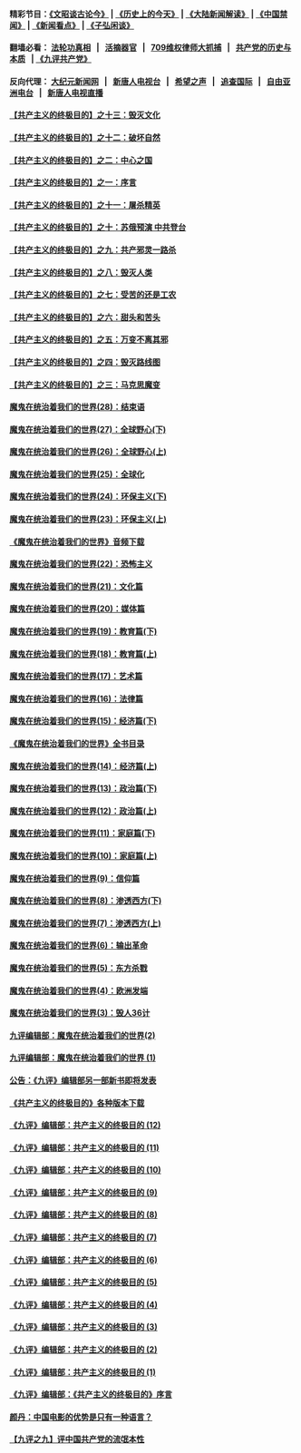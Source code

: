 #### 精彩节目：[《文昭谈古论今》](http://134.209.198.168/wenzhao) | [《历史上的今天》](http://134.209.198.168/today-in-history) | [《大陆新闻解读》](http://134.209.198.168/ntdtv-comedy) | [《中国禁闻》](http://134.209.198.168/ntdtv-news) | [《新闻看点》](http://134.209.198.168/news-insight) | [《子弘闲谈》](http://134.209.198.168/zihongxiantan/) 

  #### 翻墙必看： [法轮功真相](http://134.209.198.168:10000/videos/truth.html) &nbsp;&nbsp;|&nbsp;&nbsp; [活摘器官](http://134.209.198.168:10000/videos/res/Organs/) &nbsp;&nbsp;|&nbsp;&nbsp; [709维权律师大抓捕](http://134.209.198.168:10000/videos/709/) &nbsp;&nbsp;|&nbsp;&nbsp; [共产党的历史与本质](http://134.209.198.168:10000/videos/ccp.html) &nbsp;&nbsp;| [《九评共产党》](http://134.209.198.168:10000/videos/jiuping/) 

#### 反向代理： [大纪元新闻网](http://134.209.198.168:10080/) &nbsp;&nbsp;|&nbsp;&nbsp; [新唐人电视台](http://134.209.198.168:8000/) &nbsp;&nbsp;|&nbsp;&nbsp; [希望之声](http://134.209.198.168:8200/) &nbsp;&nbsp;|&nbsp;&nbsp; [追查国际](http://134.209.198.168:10010/) &nbsp;&nbsp;|&nbsp;&nbsp; [自由亚洲电台](http://134.209.198.168:9800/) &nbsp;&nbsp;|&nbsp;&nbsp; [新唐人电视直播](http://134.209.198.168/) 

#### [【共产主义的终极目的】之十三：毁灭文化](../pages/nsc422/n11135227.md?t=03302137) 

#### [【共产主义的终极目的】之十二：破坏自然](../pages/nsc422/n11135214.md?t=03302137) 

#### [【共产主义的终极目的】之二：中心之国](../pages/nsc422/n11047728.md?t=03302137) 

#### [【共产主义的终极目的】之一：序言](../pages/nsc422/n11086077.md?t=03302137) 

#### [【共产主义的终极目的】之十一：屠杀精英](../pages/nsc422/n11118442.md?t=03302137) 

#### [【共产主义的终极目的】之十：苏俄预演 中共登台](../pages/nsc422/n11118424.md?t=03302137) 

#### [【共产主义的终极目的】之九：共产邪灵一路杀](../pages/nsc422/n11114139.md?t=03302137) 

#### [【共产主义的终极目的】之八：毁灭人类](../pages/nsc422/n11108503.md?t=03302137) 

#### [【共产主义的终极目的】之七：受苦的还是工农](../pages/nsc422/n11101809.md?t=03302137) 

#### [【共产主义的终极目的】之六：甜头和苦头](../pages/nsc422/n11096971.md?t=03302137) 

#### [【共产主义的终极目的】之五：万变不离其邪](../pages/nsc422/n11091285.md?t=03302137) 

#### [【共产主义的终极目的】之四：毁灭路线图](../pages/nsc422/n11086284.md?t=03302137) 

#### [【共产主义的终极目的】之三：马克思魔变](../pages/nsc422/n11061941.md?t=03302137) 

#### [魔鬼在统治着我们的世界(28)：结束语](../pages/nsc422/n10936246.md?t=03302137) 

#### [魔鬼在统治着我们的世界(27)：全球野心(下)](../pages/nsc422/n10928319.md?t=03302137) 

#### [魔鬼在统治着我们的世界(26)：全球野心(上)](../pages/nsc422/n10900318.md?t=03302137) 

#### [魔鬼在统治着我们的世界(25)：全球化](../pages/nsc422/n10788205.md?t=03302137) 

#### [魔鬼在统治着我们的世界(24)：环保主义(下)](../pages/nsc422/n10695307.md?t=03302137) 

#### [魔鬼在统治着我们的世界(23)：环保主义(上)](../pages/nsc422/n10688613.md?t=03302137) 

#### [《魔鬼在统治着我们的世界》音频下载](../pages/nsc422/n10635553.md?t=03302137) 

#### [魔鬼在统治着我们的世界(22)：恐怖主义](../pages/nsc422/n10614727.md?t=03302137) 

#### [魔鬼在统治着我们的世界(21)：文化篇](../pages/nsc422/n10597706.md?t=03302137) 

#### [魔鬼在统治着我们的世界(20)：媒体篇](../pages/nsc422/n10586579.md?t=03302137) 

#### [魔鬼在统治着我们的世界(19)：教育篇(下)](../pages/nsc422/n10564808.md?t=03302137) 

#### [魔鬼在统治着我们的世界(18)：教育篇(上)](../pages/nsc422/n10526970.md?t=03302137) 

#### [魔鬼在统治着我们的世界(17)：艺术篇](../pages/nsc422/n10499093.md?t=03302137) 

#### [魔鬼在统治着我们的世界(16)：法律篇](../pages/nsc422/n10485969.md?t=03302137) 

#### [魔鬼在统治着我们的世界(15)：经济篇(下)](../pages/nsc422/n10469975.md?t=03302137) 

#### [《魔鬼在统治着我们的世界》全书目录](../pages/nsc422/n10464261.md?t=03302137) 

#### [魔鬼在统治着我们的世界(14)：经济篇(上)](../pages/nsc422/n10457370.md?t=03302137) 

#### [魔鬼在统治着我们的世界(13)：政治篇(下)](../pages/nsc422/n10448270.md?t=03302137) 

#### [魔鬼在统治着我们的世界(12)：政治篇(上)](../pages/nsc422/n10444576.md?t=03302137) 

#### [魔鬼在统治着我们的世界(11)：家庭篇(下)](../pages/nsc422/n10440961.md?t=03302137) 

#### [魔鬼在统治着我们的世界(10)：家庭篇(上)](../pages/nsc422/n10435448.md?t=03302137) 

#### [魔鬼在统治着我们的世界(9)：信仰篇](../pages/nsc422/n10432159.md?t=03302137) 

#### [魔鬼在统治着我们的世界(8)：渗透西方(下)](../pages/nsc422/n10429603.md?t=03302137) 

#### [魔鬼在统治着我们的世界(7)：渗透西方(上)](../pages/nsc422/n10426013.md?t=03302137) 

#### [魔鬼在统治着我们的世界(6)：输出革命](../pages/nsc422/n10421536.md?t=03302137) 

#### [魔鬼在统治着我们的世界(5)：东方杀戮](../pages/nsc422/n10417707.md?t=03302137) 

#### [魔鬼在统治着我们的世界(4)：欧洲发端](../pages/nsc422/n10414890.md?t=03302137) 

#### [魔鬼在统治着我们的世界(3)：毁人36计](../pages/nsc422/n10411583.md?t=03302137) 

#### [九评编辑部：魔鬼在统治着我们的世界(2)](../pages/nsc422/n10410036.md?t=03302137) 

#### [九评编辑部：魔鬼在统治着我们的世界 (1)](../pages/nsc422/n10406825.md?t=03302137) 

#### [公告：《九评》编辑部另一部新书即将发表](../pages/nsc422/n10405104.md?t=03302137) 

#### [《共产主义的终极目的》各种版本下载](../pages/nsc422/n10022138.md?t=03302137) 

#### [《九评》编辑部：共产主义的终极目的 (12)](../pages/nsc422/n9933272.md?t=03302137) 

#### [《九评》编辑部：共产主义的终极目的 (11)](../pages/nsc422/n9924973.md?t=03302137) 

#### [《九评》编辑部：共产主义的终极目的 (10)](../pages/nsc422/n9920883.md?t=03302137) 

#### [《九评》编辑部：共产主义的终极目的 (9)](../pages/nsc422/n9916363.md?t=03302137) 

#### [《九评》编辑部：共产主义的终极目的 (8)](../pages/nsc422/n9912488.md?t=03302137) 

#### [《九评》编辑部：共产主义的终极目的 (7)](../pages/nsc422/n9901176.md?t=03302137) 

#### [《九评》编辑部：共产主义的终极目的 (6)](../pages/nsc422/n9899359.md?t=03302137) 

#### [《九评》编辑部：共产主义的终极目的 (5)](../pages/nsc422/n9893174.md?t=03302137) 

#### [《九评》编辑部：共产主义的终极目的 (4)](../pages/nsc422/n9891246.md?t=03302137) 

#### [《九评》编辑部：共产主义的终极目的 (3)](../pages/nsc422/n9879879.md?t=03302137) 

#### [《九评》编辑部：共产主义的终极目的 (2)](../pages/nsc422/n9876205.md?t=03302137) 

#### [《九评》编辑部：共产主义的终极目的 (1)](../pages/nsc422/n9865857.md?t=03302137) 

#### [《九评》编辑部：《共产主义的终极目的》序言](../pages/nsc422/n9862666.md?t=03302137) 

#### [颜丹：中国电影的优势是只有一种语言？](../pages/nsc422/n9583062.md?t=03302137) 

#### [【九评之九】评中国共产党的流氓本性](../pages/nsc422/n737542.md?t=03302137) 

